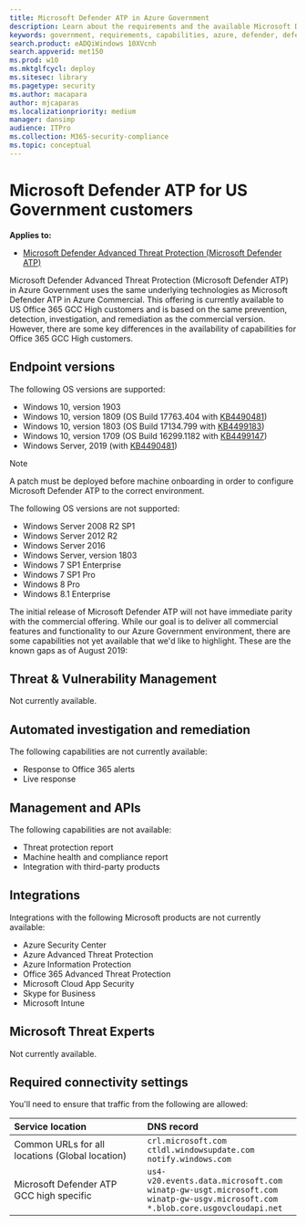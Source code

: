 ```yaml
---
title: Microsoft Defender ATP in Azure Government
description: Learn about the requirements and the available Microsoft Defender ATP capabilities in Azure Government
keywords: government, requirements, capabilities, azure, defender, defender atp, mdatp
search.product: eADQiWindows 10XVcnh
search.appverid: met150
ms.prod: w10
ms.mktglfcycl: deploy
ms.sitesec: library
ms.pagetype: security
ms.author: macapara
author: mjcaparas
ms.localizationpriority: medium
manager: dansimp
audience: ITPro
ms.collection: M365-security-compliance 
ms.topic: conceptual
---
```


# Microsoft Defender ATP for US Government customers

**Applies to:**
- [Microsoft Defender Advanced Threat Protection (Microsoft Defender ATP)](https://go.microsoft.com/fwlink/p/?linkid=2069559)

Microsoft Defender Advanced Threat Protection (Microsoft Defender ATP) in Azure Government uses the same underlying technologies as Microsoft Defender ATP in Azure Commercial. This offering is currently available to US Office 365 GCC High customers and  is based on the same prevention, detection, investigation, and remediation as the commercial version. However, there are some key differences in the availability of capabilities for Office 365 GCC High customers. 


## Endpoint versions
The following OS versions are supported:

- Windows 10, version 1903 
- Windows 10, version 1809 (OS Build 17763.404 with [KB4490481](https://support.microsoft.com/en-us/help/4490481))
- Windows 10, version 1803 (OS Build 17134.799 with [KB4499183](https://support.microsoft.com/help/4499183))
- Windows 10, version 1709 (OS Build 16299.1182 with [KB4499147](https://support.microsoft.com/help/4499147)) 
- Windows Server, 2019 (with [KB4490481](https://support.microsoft.com/en-us/help/4490481))

>[!NOTE]
>A patch must be deployed before machine onboarding in order to configure Microsoft Defender ATP to the correct environment.

The following OS versions are not supported:
- Windows Server 2008 R2 SP1
- Windows Server 2012 R2
- Windows Server 2016
- Windows Server, version 1803
- Windows 7 SP1 Enterprise
- Windows 7 SP1 Pro
- Windows 8 Pro
- Windows 8.1 Enterprise

The initial release of Microsoft Defender ATP will not have immediate parity with the commercial offering.  While our goal is to deliver all commercial features and functionality to our Azure Government environment, there are some capabilities not yet available that we'd like to highlight.  These are the known gaps as of August 2019:

## Threat & Vulnerability Management
Not currently available.


## Automated investigation and remediation
The following capabilities are not currently available:
- Response to Office 365 alerts 
- Live response 



## Management and APIs
The following capabilities are not available:

- Threat protection report
- Machine health and compliance report
- Integration with third-party products


## Integrations
Integrations with the following Microsoft products are not currently available:
- Azure Security Center
- Azure Advanced Threat Protection
- Azure Information Protection
- Office 365 Advanced Threat Protection
- Microsoft Cloud App Security
- Skype for Business
- Microsoft Intune

## Microsoft Threat Experts
Not currently available.

## Required connectivity settings
You'll need to ensure that traffic from the following are allowed:

Service location | DNS record
:---|:---
Common URLs for all locations (Global location) | ```crl.microsoft.com```<br>```ctldl.windowsupdate.com```<br>```notify.windows.com```
Microsoft Defender ATP GCC high specific | ```us4-v20.events.data.microsoft.com``` <br>```winatp-gw-usgt.microsoft.com```<br>```winatp-gw-usgv.microsoft.com```<br>```*.blob.core.usgovcloudapi.net```



